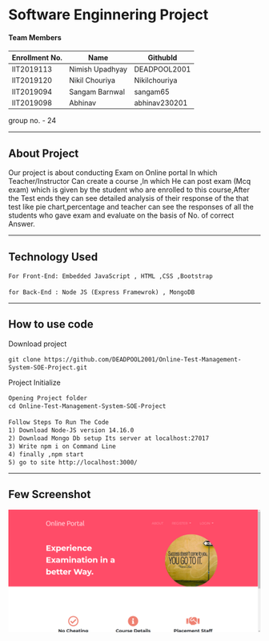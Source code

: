 # Software Enginnering Project
#### Team Members

|Enrollment No.|Name|GithubId|
|--------------|----|--------|
|IIT2019113|Nimish Upadhyay|DEADPOOL2001|
|IIT2019120|Nikil Chouriya|Nikilchouriya|
|IIT2019094|Sangam Barnwal|sangam65|
|IIT2019098|Abhinav|abhinav230201|

group no. - 24

---
## About Project

Our project is about conducting Exam on Online portal In which Teacher/Instructor Can create a course ,In which He can post exam 
(Mcq exam) which is given by the student who are enrolled to this course,After the Test ends they can see detailed analysis of 
their response of the that test like pie chart,percentage and teacher can see the responses of all the students who gave exam and 
evaluate on the basis of No. of correct Answer.

---
## Technology Used
```
For Front-End: Embedded JavaScript , HTML ,CSS ,Bootstrap

for Back-End : Node JS (Express Framewrok) , MongoDB
```
---
## How to use code

Download project
```
git clone https://github.com/DEADPOOL2001/Online-Test-Management-System-SOE-Project.git
```
Project Initialize 
```
Opening Project folder
cd Online-Test-Management-System-SOE-Project

Follow Steps To Run The Code
1) Download Node-JS version 14.16.0
2) Download Mongo Db setup Its server at localhost:27017
3) Write npm i on Command Line
4) finally ,npm start
5) go to site http://localhost:3000/
```
---
## Few Screenshot

<img src="1.png">
